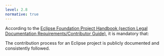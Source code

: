 ```yaml
---
level: 2.8
normative: true
---
```


According to the [Eclipse Foundation Project Handbook (section Legal Documentation Requirements/Contributor Guide)](https://www.eclipse.org/projects/handbook/#legaldoc-contributor), it is mandatory that:

The contribution process for an Eclipse project is publicly documented and consistently followed.
